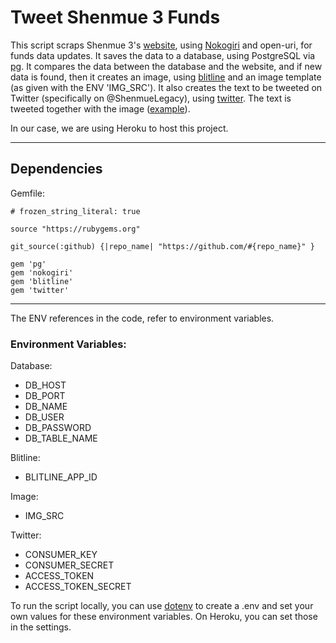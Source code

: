 # Tweet Shenmue 3 Funds

This script scraps Shenmue 3's [website](https://shenmue.link/order), using [Nokogiri](https://github.com/sparklemotion/nokogiri) and open-uri, for funds data updates. It saves the data to a database, using PostgreSQL via [pg](https://github.com/ged/ruby-pg). It compares the data between the database and the website, and if new data is found, then it creates an image, using [blitline](https://github.com/blitline-dev/blitline) and an image template (as given with the ENV 'IMG_SRC'). It also creates the text to be tweeted on Twitter (specifically on @ShenmueLegacy), using [twitter](https://github.com/sferik/twitter). The text is tweeted together with the image ([example](https://twitter.com/ShenmueLegacy/status/960958859358736384)).

In our case, we are using Heroku to host this project.
***
## Dependencies

Gemfile:
```
# frozen_string_literal: true

source "https://rubygems.org"

git_source(:github) {|repo_name| "https://github.com/#{repo_name}" }

gem 'pg'
gem 'nokogiri'
gem 'blitline'
gem 'twitter'
```
***
The ENV references in the code, refer to environment variables.

### Environment Variables:

Database:
* DB_HOST
* DB_PORT
* DB_NAME
* DB_USER
* DB_PASSWORD
* DB_TABLE_NAME

Blitline:
* BLITLINE_APP_ID

Image:
* IMG_SRC

Twitter:
* CONSUMER_KEY
* CONSUMER_SECRET
* ACCESS_TOKEN
* ACCESS_TOKEN_SECRET

To run the script locally, you can use [dotenv](https://github.com/bkeepers/dotenv) to create a .env and set your own values for these environment variables. On Heroku, you can set those in the settings.
